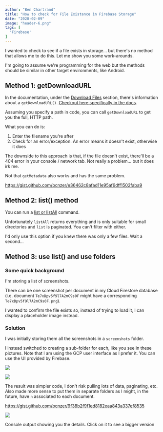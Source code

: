 ```yaml
---
author: "Ben Chartrand"
title: "How to check for File Existance in Firebase Storage"
date: "2020-02-09"
image: "header-6.png"
tags: [
  'Firebase'
]
---
```


I wanted to check to see if a file exists in storage... but there's no method that allows me to do this. Let me show you some work-arounds.

I'm going to assume we're programming for the web but the methods should be similar in other target environments, like Android.

## Method 1: getDownloadURL

In the documentation, under the [Download Files](https://firebase.google.com/docs/storage/web/download-files) section, there's information about a `getDownloadURL()`. [Checkout here specifically in the docs](https://firebase.google.com/docs/storage/web/download-files#download_data_via_url).

Assuming you specify a path in code, you can call `getDownloadURL` to get you the full, HTTP path.

What you can do is:

1. Enter the filename you're after
2. Check for an error/exception. An error means it doesn't exist, otherwise it does

The downside to this approach is that, if the file doesn't exist, there'll be a 404 error in your console / network tab. Not really a problem... but it does irk me.

Not that `getMetadata` also works and has the same problem.

https://gist.github.com/bcnzer/e36462c8afad11e95af6dff1502faba9

## Method 2: list() method

You can run a [list or listAll](https://firebase.google.com/docs/storage/web/list-files) command.

Unfortunately `listAll` returns everything and is only suitable for small directories and `list` is paginated. You can't filter with either.

I'd only use this option if you knew there was only a few files. Wait a second...

## Method 3: use list() and use folders

### Some quick background

I'm storing a list of screenshots.

There can be one screenshot per document in my Cloud Firestore database (i.e. document `Te7xDpv5f9l7A2mC9s0F` might have a corresponding `Te7xDpv5f9l7A2mC9s0F.png`).

I wanted to confirm the file exists so, instead of trying to load it, I can display a placeholder image instead.

### Solution

I was initially storing them all the screenshots in a `screenshots` folder.

I instead switched to creating a sub-folder for each, like you see in these pictures. Note that I am using the GCP user interface as I prefer it. You can use the UI provided by Firebase.

[![](https://liftcodeplay.files.wordpress.com/2020/02/img1.png?w=794)](https://liftcodeplay.files.wordpress.com/2020/02/img1.png)

[![](https://liftcodeplay.files.wordpress.com/2020/02/img2.png?w=799)](https://liftcodeplay.files.wordpress.com/2020/02/img2.png)

The result was simpler code, I don't risk pulling lots of data, paginating, etc. Also made more sense to put them in separate folders as I might, in the future, have `n` associated to each document.

https://gist.github.com/bcnzer/9f38b2f9f1ed8182eaa843a337ef8535

[![](https://liftcodeplay.files.wordpress.com/2020/02/console.png?w=1024)](https://liftcodeplay.files.wordpress.com/2020/02/console.png)

Console output showing you the details. Click on it to see a bigger version
